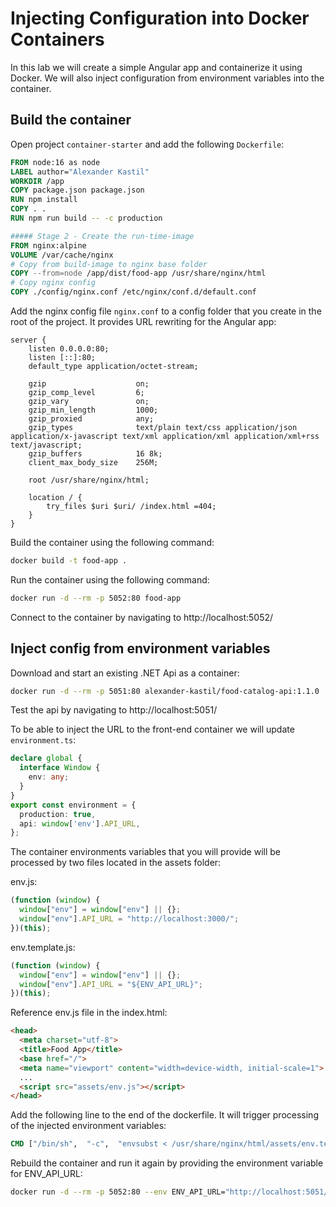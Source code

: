 # Injecting Configuration into Docker Containers

In this lab we will create a simple Angular app and containerize it using Docker. We will also inject configuration from environment variables into the container.

## Build the container

Open project `container-starter` and add the following `Dockerfile`:

```dockerfile
FROM node:16 as node
LABEL author="Alexander Kastil"
WORKDIR /app
COPY package.json package.json
RUN npm install
COPY . .
RUN npm run build -- -c production

##### Stage 2 - Create the run-time-image
FROM nginx:alpine
VOLUME /var/cache/nginx
# Copy from build-image to nginx base folder
COPY --from=node /app/dist/food-app /usr/share/nginx/html
# Copy nginx config
COPY ./config/nginx.conf /etc/nginx/conf.d/default.conf
```

Add the nginx config file `nginx.conf` to a config folder that you create in the root of the project. It provides URL rewriting for the Angular app:

```nginx
server {
    listen 0.0.0.0:80;
    listen [::]:80;
    default_type application/octet-stream;

    gzip                    on;
    gzip_comp_level         6;
    gzip_vary               on;
    gzip_min_length         1000;
    gzip_proxied            any;
    gzip_types              text/plain text/css application/json application/x-javascript text/xml application/xml application/xml+rss text/javascript;
    gzip_buffers            16 8k;
    client_max_body_size    256M;

    root /usr/share/nginx/html;

    location / {
        try_files $uri $uri/ /index.html =404;
    }
}
```


Build the container using the following command:

```bash
docker build -t food-app .
```

Run the container using the following command:

```bash
docker run -d --rm -p 5052:80 food-app
```

Connect to the container by navigating to http://localhost:5052/

## Inject config from environment variables

Download and start an existing .NET Api as a container:

```bash
docker run -d --rm -p 5051:80 alexander-kastil/food-catalog-api:1.1.0
```

Test the api by navigating to http://localhost:5051/

To be able to inject the URL to the front-end container we will update `environment.ts`:

```typescript
declare global {
  interface Window {
    env: any;
  }
}
export const environment = {
  production: true,
  api: window['env'].API_URL,
};
```

The container environments variables that you will provide will be processed by two files located in the assets folder:

env.js:

```javascript
(function (window) {
  window["env"] = window["env"] || {};
  window["env"].API_URL = "http://localhost:3000/";
})(this);
```

env.template.js:

```javascript
(function (window) {
  window["env"] = window["env"] || {};
  window["env"].API_URL = "${ENV_API_URL}";
})(this);
```

Reference env.js file in the index.html:

```html
<head>
  <meta charset="utf-8">
  <title>Food App</title>
  <base href="/">
  <meta name="viewport" content="width=device-width, initial-scale=1">
  ...
  <script src="assets/env.js"></script>
</head>
```

Add the following line to the end of the dockerfile. It will trigger processing of the injected environment variables:
  
```dockerfile 
CMD ["/bin/sh",  "-c",  "envsubst < /usr/share/nginx/html/assets/env.template.js > /usr/share/nginx/html/assets/env.js && exec nginx -g 'daemon off;'"]
```

Rebuild the container and run it again by providing the environment variable for ENV_API_URL:

```bash
docker run -d --rm -p 5052:80 --env ENV_API_URL="http://localhost:5051/" food-app
```
